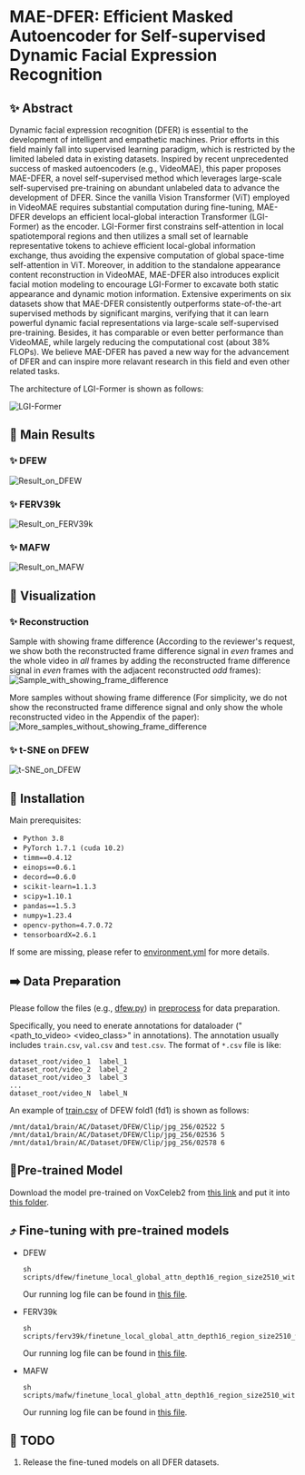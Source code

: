 # MAE-DFER: Efficient Masked Autoencoder for Self-supervised Dynamic Facial Expression Recognition

## ✨ Abstract

Dynamic facial expression recognition (DFER) is essential to the development of intelligent and empathetic machines. Prior efforts in this field mainly fall into supervised learning paradigm, which is restricted by the limited labeled data in existing datasets. Inspired by recent unprecedented success of masked autoencoders (e.g., VideoMAE), this paper proposes MAE-DFER, a novel self-supervised method which leverages large-scale self-supervised pre-training on abundant unlabeled data to advance the development of DFER. Since the vanilla Vision Transformer (ViT) employed in VideoMAE requires substantial computation during fine-tuning, MAE-DFER develops an efficient local-global interaction Transformer (LGI-Former) as the  encoder. LGI-Former first constrains self-attention in local spatiotemporal regions and then utilizes a small set of learnable representative tokens to achieve efficient local-global information exchange, thus avoiding the expensive computation of global space-time self-attention in ViT. Moreover, in addition to the standalone appearance content reconstruction in VideoMAE, MAE-DFER also introduces explicit facial motion modeling to encourage LGI-Former to excavate both static appearance and dynamic motion information. Extensive experiments on six datasets show that MAE-DFER consistently outperforms state-of-the-art supervised methods by significant margins, verifying that it can learn powerful dynamic facial representations via large-scale self-supervised pre-training. Besides, it has comparable or even better performance than VideoMAE, while largely reducing the computational cost (about 38\% FLOPs). We believe MAE-DFER has paved a new way for the advancement of DFER and can inspire more relavant research in this field and even other related tasks.

The architecture of LGI-Former is shown as follows:

![LGI-Former](figs/LGI-Former.png)


## 🚀 Main Results

### ✨ DFEW

![Result_on_DFEW](figs/Result_on_DFEW.png)

### ✨ FERV39k

![Result_on_FERV39k](figs/Result_on_FERV39k.png)

### ✨ MAFW

![Result_on_MAFW](figs/Result_on_MAFW.png)


## 👀 Visualization

### ✨ Reconstruction 

Sample with showing frame difference (According to the reviewer's request, we show both the reconstructed frame difference signal in *even* frames and the whole video in *all* frames by adding the reconstructed frame difference signal in *even* frames with the adjacent reconstructed *odd* frames):
![Sample_with_showing_frame_difference](figs/Sample_with_showing_frame_difference.png)

More samples without showing frame difference (For simplicity, we do not show the reconstructed frame difference signal and only show the whole reconstructed video in the Appendix of the paper):
![More_samples_without_showing_frame_difference](figs/More_samples_without_showing_frame_difference.png)


### ✨ t-SNE on DFEW


![t-SNE_on_DFEW](figs/t-SNE.png)



## 🔨 Installation

Main prerequisites:

* `Python 3.8`
* `PyTorch 1.7.1 (cuda 10.2)`
* `timm==0.4.12`
* `einops==0.6.1`
* `decord==0.6.0`
* `scikit-learn=1.1.3`
* `scipy=1.10.1`
* `pandas==1.5.3`
* `numpy=1.23.4`
* `opencv-python=4.7.0.72`
* `tensorboardX=2.6.1`

If some are missing, please refer to [environment.yml](environment.yml) for more details.


## ➡️ Data Preparation

Please follow the files (e.g., [dfew.py](preprocess/dfew.py)) in [preprocess](preprocess) for data preparation.

Specifically, you need to enerate annotations for dataloader ("<path_to_video> <video_class>" in annotations). 
The annotation usually includes `train.csv`, `val.csv` and `test.csv`. The format of `*.csv` file is like:

```
dataset_root/video_1  label_1
dataset_root/video_2  label_2
dataset_root/video_3  label_3
...
dataset_root/video_N  label_N
```

An example of [train.csv](saved/data/dfew/org/split01/train.csv) of DFEW fold1 (fd1) is shown as follows:

```
/mnt/data1/brain/AC/Dataset/DFEW/Clip/jpg_256/02522 5
/mnt/data1/brain/AC/Dataset/DFEW/Clip/jpg_256/02536 5
/mnt/data1/brain/AC/Dataset/DFEW/Clip/jpg_256/02578 6
```

## 📍Pre-trained Model

Download the model pre-trained on VoxCeleb2 from [this link](https://drive.google.com/file/d/1nzvMITUHic9fKwjQ7XLcnaXYViWTawRv/view?usp=sharing) and put it into [this folder](saved/model/pretraining/voxceleb2/videomae_pretrain_base_dim512_local_global_attn_depth16_region_size2510_patch16_160_frame_16x4_tube_mask_ratio_0.9_e100_with_diff_target_server170).

## ⤴️ Fine-tuning with pre-trained models

- DFEW

    ```
    sh scripts/dfew/finetune_local_global_attn_depth16_region_size2510_with_diff_target_164.sh
    ```
  
    Our running log file can be found in [this file](logs/dfew.out).

- FERV39k

    ```
    sh scripts/ferv39k/finetune_local_global_attn_depth16_region_size2510_with_diff_target_164.sh
    ```
  
    Our running log file can be found in [this file](logs/ferv39k.out).

- MAFW

    ```
    sh scripts/mafw/finetune_local_global_attn_depth16_region_size2510_with_diff_target_164.sh
    ```
  
    Our running log file can be found in [this file](logs/mafw.out).


## 📰 TODO

1. Release the fine-tuned models on all DFER datasets.




